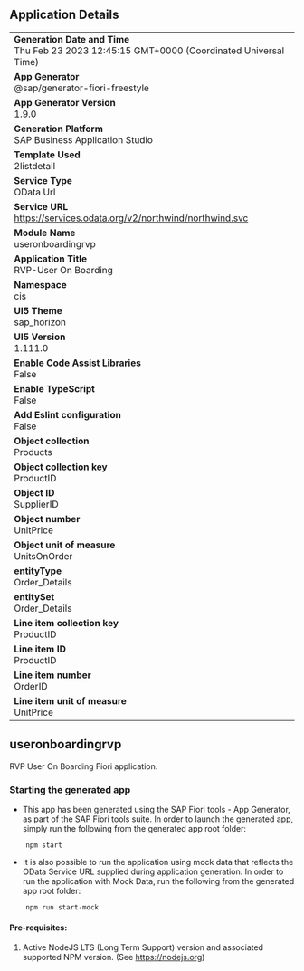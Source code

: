 ## Application Details
|               |
| ------------- |
|**Generation Date and Time**<br>Thu Feb 23 2023 12:45:15 GMT+0000 (Coordinated Universal Time)|
|**App Generator**<br>@sap/generator-fiori-freestyle|
|**App Generator Version**<br>1.9.0|
|**Generation Platform**<br>SAP Business Application Studio|
|**Template Used**<br>2listdetail|
|**Service Type**<br>OData Url|
|**Service URL**<br>https://services.odata.org/v2/northwind/northwind.svc
|**Module Name**<br>useronboardingrvp|
|**Application Title**<br>RVP-User On Boarding |
|**Namespace**<br>cis|
|**UI5 Theme**<br>sap_horizon|
|**UI5 Version**<br>1.111.0|
|**Enable Code Assist Libraries**<br>False|
|**Enable TypeScript**<br>False|
|**Add Eslint configuration**<br>False|
|**Object collection**<br>Products|
|**Object collection key**<br>ProductID|
|**Object ID**<br>SupplierID|
|**Object number**<br>UnitPrice|
|**Object unit of measure**<br>UnitsOnOrder|
|**entityType**<br>Order_Details|
|**entitySet**<br>Order_Details|
|**Line item collection key**<br>ProductID|
|**Line item ID**<br>ProductID|
|**Line item number**<br>OrderID|
|**Line item unit of measure**<br>UnitPrice|

## useronboardingrvp

RVP User On Boarding Fiori application.

### Starting the generated app

-   This app has been generated using the SAP Fiori tools - App Generator, as part of the SAP Fiori tools suite.  In order to launch the generated app, simply run the following from the generated app root folder:

```
    npm start
```

- It is also possible to run the application using mock data that reflects the OData Service URL supplied during application generation.  In order to run the application with Mock Data, run the following from the generated app root folder:

```
    npm run start-mock
```

#### Pre-requisites:

1. Active NodeJS LTS (Long Term Support) version and associated supported NPM version.  (See https://nodejs.org)


